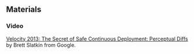 ## Materials

### Video

[Velocity 2013: The Secret of Safe Continuous Deployment: Perceptual Diffs](https://youtu.be/1wHr-O6gEfc) by Brett
Slatkin from Google.
